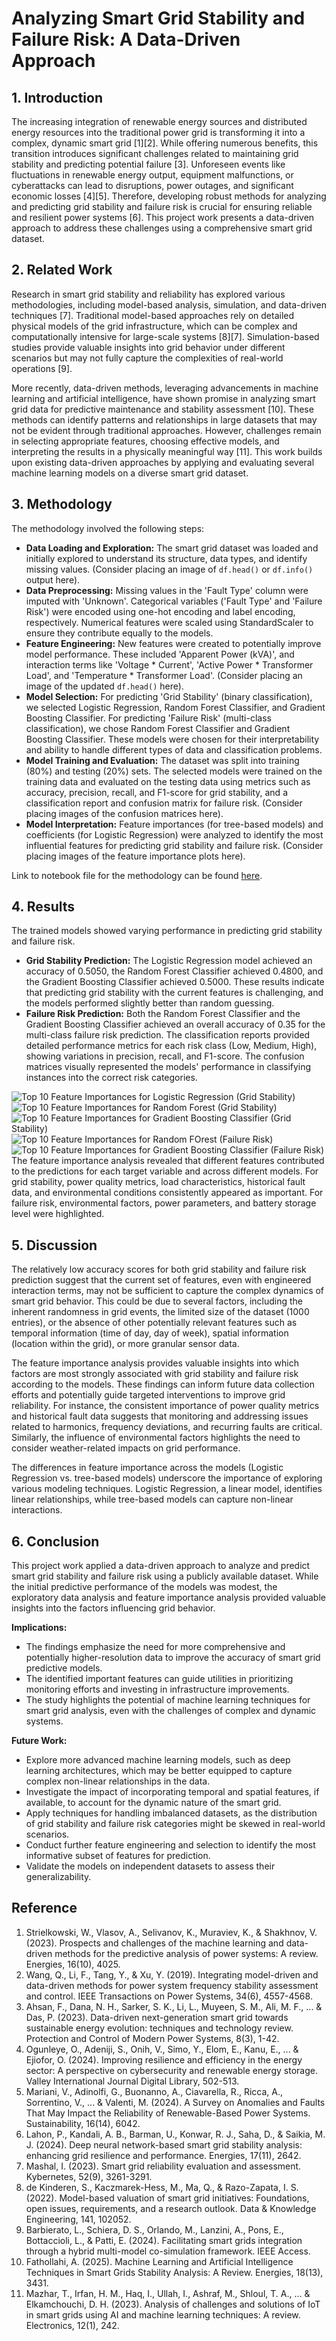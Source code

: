 # Analyzing Smart Grid Stability and Failure Risk: A Data-Driven Approach

## 1. Introduction

The increasing integration of renewable energy sources and distributed energy resources into the traditional power grid is transforming it into a complex, dynamic smart grid [1][2]. While offering numerous benefits, this transition introduces significant challenges related to maintaining grid stability and predicting potential failure [3]. Unforeseen events like fluctuations in renewable energy output, equipment malfunctions, or cyberattacks can lead to disruptions, power outages, and significant economic losses [4][5]. Therefore, developing robust methods for analyzing and predicting grid stability and failure risk is crucial for ensuring reliable and resilient power systems [6]. This project work presents a data-driven approach to address these challenges using a comprehensive smart grid dataset.

## 2. Related Work

Research in smart grid stability and reliability has explored various methodologies, including model-based analysis, simulation, and data-driven techniques [7]. Traditional model-based approaches rely on detailed physical models of the grid infrastructure, which can be complex and computationally intensive for large-scale systems [8][7]. Simulation-based studies provide valuable insights into grid behavior under different scenarios but may not fully capture the complexities of real-world operations [9].

More recently, data-driven methods, leveraging advancements in machine learning and artificial intelligence, have shown promise in analyzing smart grid data for predictive maintenance and stability assessment [10]. These methods can identify patterns and relationships in large datasets that may not be evident through traditional approaches. However, challenges remain in selecting appropriate features, choosing effective models, and interpreting the results in a physically meaningful way [11]. This work builds upon existing data-driven approaches by applying and evaluating several machine learning models on a diverse smart grid dataset.


## 3. Methodology

The methodology involved the following steps:

*   **Data Loading and Exploration:** The smart grid dataset was loaded and initially explored to understand its structure, data types, and identify missing values. (Consider placing an image of `df.head()` or `df.info()` output here).
*   **Data Preprocessing:** Missing values in the 'Fault Type' column were imputed with 'Unknown'. Categorical variables ('Fault Type' and 'Failure Risk') were encoded using one-hot encoding and label encoding, respectively. Numerical features were scaled using StandardScaler to ensure they contribute equally to the models.
*   **Feature Engineering:** New features were created to potentially improve model performance. These included 'Apparent Power (kVA)', and interaction terms like 'Voltage * Current', 'Active Power * Transformer Load', and 'Temperature * Transformer Load'. (Consider placing an image of the updated `df.head()` here).
*   **Model Selection:** For predicting 'Grid Stability' (binary classification), we selected Logistic Regression, Random Forest Classifier, and Gradient Boosting Classifier. For predicting 'Failure Risk' (multi-class classification), we chose Random Forest Classifier and Gradient Boosting Classifier. These models were chosen for their interpretability and ability to handle different types of data and classification problems.
*   **Model Training and Evaluation:** The dataset was split into training (80%) and testing (20%) sets. The selected models were trained on the training data and evaluated on the testing data using metrics such as accuracy, precision, recall, and F1-score for grid stability, and a classification report and confusion matrix for failure risk. (Consider placing images of the confusion matrices here).
*   **Model Interpretation:** Feature importances (for tree-based models) and coefficients (for Logistic Regression) were analyzed to identify the most influential features for predicting grid stability and failure risk. (Consider placing images of the feature importance plots here).

Link to notebook file for the methodology can be found [here](https://colab.research.google.com/drive/1yG9av0sOILxgTSF4EeFXvfiUhWYVeteM?usp=sharing).

## 4. Results

The trained models showed varying performance in predicting grid stability and failure risk.

*   **Grid Stability Prediction:** The Logistic Regression model achieved an accuracy of 0.5050, the Random Forest Classifier achieved 0.4800, and the Gradient Boosting Classifier achieved 0.5000. These results indicate that predicting grid stability with the current features is challenging, and the models performed slightly better than random guessing.
*   **Failure Risk Prediction:** Both the Random Forest Classifier and the Gradient Boosting Classifier achieved an overall accuracy of 0.35 for the multi-class failure risk prediction. The classification reports provided detailed performance metrics for each risk class (Low, Medium, High), showing variations in precision, recall, and F1-score. The confusion matrices visually represented the models' performance in classifying instances into the correct risk categories.

![Top 10 Feature Importances for Logistic Regression (Grid Stability)](log_reg_f_im1.png)
![Top 10 Feature Importances for Random Forest  (Grid Stability)](ran_forest_f_im1.png)
![Top 10 Feature Importances for Gradient Boosting Classifier (Grid Stability)](gb_f_im1.png)
![Top 10 Feature Importances for Random FOrest (Failure Risk)](ran_forest_f_im_risk.png)
![Top 10 Feature Importances for Gradient Boosting Classifier (Failure Risk)](gb_f_im_risk.png)
The feature importance analysis revealed that different features contributed to the predictions for each target variable and across different models. For grid stability, power quality metrics, load characteristics, historical fault data, and environmental conditions consistently appeared as important. For failure risk, environmental factors, power parameters, and battery storage level were highlighted.

## 5. Discussion

The relatively low accuracy scores for both grid stability and failure risk prediction suggest that the current set of features, even with engineered interaction terms, may not be sufficient to capture the complex dynamics of smart grid behavior. This could be due to several factors, including the inherent randomness in grid events, the limited size of the dataset (1000 entries), or the absence of other potentially relevant features such as temporal information (time of day, day of week), spatial information (location within the grid), or more granular sensor data.

The feature importance analysis provides valuable insights into which factors are most strongly associated with grid stability and failure risk according to the models. These findings can inform future data collection efforts and potentially guide targeted interventions to improve grid reliability. For instance, the consistent importance of power quality metrics and historical fault data suggests that monitoring and addressing issues related to harmonics, frequency deviations, and recurring faults are critical. Similarly, the influence of environmental factors highlights the need to consider weather-related impacts on grid performance.

The differences in feature importance across the models (Logistic Regression vs. tree-based models) underscore the importance of exploring various modeling techniques. Logistic Regression, a linear model, identifies linear relationships, while tree-based models can capture non-linear interactions.

## 6. Conclusion

This project work applied a data-driven approach to analyze and predict smart grid stability and failure risk using a publicly available dataset. While the initial predictive performance of the models was modest, the exploratory data analysis and feature importance analysis provided valuable insights into the factors influencing grid behavior.

**Implications:**

*   The findings emphasize the need for more comprehensive and potentially higher-resolution data to improve the accuracy of smart grid predictive models.
*   The identified important features can guide utilities in prioritizing monitoring efforts and investing in infrastructure improvements.
*   The study highlights the potential of machine learning techniques for smart grid analysis, even with the challenges of complex and dynamic systems.

**Future Work:**

*   Explore more advanced machine learning models, such as deep learning architectures, which may be better equipped to capture complex non-linear relationships in the data.
*   Investigate the impact of incorporating temporal and spatial features, if available, to account for the dynamic nature of the smart grid.
*   Apply techniques for handling imbalanced datasets, as the distribution of grid stability and failure risk categories might be skewed in real-world scenarios.
*   Conduct further feature engineering and selection to identify the most informative subset of features for prediction.
*   Validate the models on independent datasets to assess their generalizability.


## Reference
1. Strielkowski, W., Vlasov, A., Selivanov, K., Muraviev, K., & Shakhnov, V. (2023). Prospects and challenges of the machine learning and data-driven methods for the predictive analysis of power systems: A review. Energies, 16(10), 4025.
2. Wang, Q., Li, F., Tang, Y., & Xu, Y. (2019). Integrating model-driven and data-driven methods for power system frequency stability assessment and control. IEEE Transactions on Power Systems, 34(6), 4557-4568.
3. Ahsan, F., Dana, N. H., Sarker, S. K., Li, L., Muyeen, S. M., Ali, M. F., ... & Das, P. (2023). Data-driven next-generation smart grid towards sustainable energy evolution: techniques and technology review. Protection and Control of Modern Power Systems, 8(3), 1-42.
4. Ogunleye, O., Adeniji, S., Onih, V., Simo, Y., Elom, E., Kanu, E., ... & Ejiofor, O. (2024). Improving resilience and efficiency in the energy sector: A perspective on cybersecurity and renewable energy storage. Valley International Journal Digital Library, 502-513.
5. Mariani, V., Adinolfi, G., Buonanno, A., Ciavarella, R., Ricca, A., Sorrentino, V., ... & Valenti, M. (2024). A Survey on Anomalies and Faults That May Impact the Reliability of Renewable-Based Power Systems. Sustainability, 16(14), 6042.
6. Lahon, P., Kandali, A. B., Barman, U., Konwar, R. J., Saha, D., & Saikia, M. J. (2024). Deep neural network-based smart grid stability analysis: enhancing grid resilience and performance. Energies, 17(11), 2642.
7. Mashal, I. (2023). Smart grid reliability evaluation and assessment. Kybernetes, 52(9), 3261-3291.
8. de Kinderen, S., Kaczmarek-Hess, M., Ma, Q., & Razo-Zapata, I. S. (2022). Model-based valuation of smart grid initiatives: Foundations, open issues, requirements, and a research outlook. Data & Knowledge Engineering, 141, 102052.
9. Barbierato, L., Schiera, D. S., Orlando, M., Lanzini, A., Pons, E., Bottaccioli, L., & Patti, E. (2024). Facilitating smart grids integration through a hybrid multi-model co-simulation framework. IEEE Access.
10. Fathollahi, A. (2025). Machine Learning and Artificial Intelligence Techniques in Smart Grids Stability Analysis: A Review. Energies, 18(13), 3431.
11. Mazhar, T., Irfan, H. M., Haq, I., Ullah, I., Ashraf, M., Shloul, T. A., ... & Elkamchouchi, D. H. (2023). Analysis of challenges and solutions of IoT in smart grids using AI and machine learning techniques: A review. Electronics, 12(1), 242.
